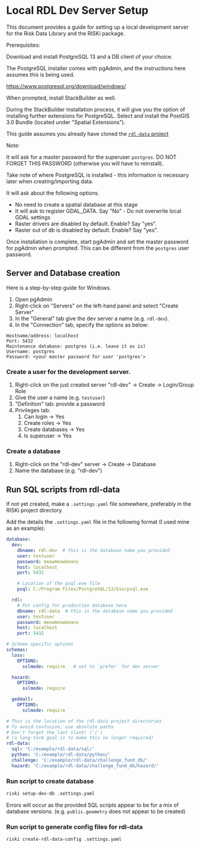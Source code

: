 # Local RDL Dev Server Setup

This document provides a guide for setting up a local development server for the Risk Data Library and the RISKi package.

Prerequisites:

Download and install PostgreSQL 13 and a DB client of your choice.

The PostgreSQL installer comes with pgAdmin, and the instructions here assumes this is being used.

https://www.postgresql.org/download/windows/

When prompted, install StackBuilder as well.

During the StackBuilder installation process, it will give you the option of installing further extensions for PostgreSQL.
Select and install the PostGIS 3.0 Bundle (located under "Spatial Extensions").

This guide assumes you already have cloned the [`rdl-data` project](https://github.com/GFDRR/rdl-data)


Note:

It will ask for a master password for the superuser `postgres`.
DO NOT FORGET THIS PASSWORD (otherwise you will have to reinstall).

Take note of where PostgreSQL is installed - this information is necessary later when creating/importing data.

It will ask about the following options. 

- No need to create a spatial database at this stage
- It will ask to register GDAL_DATA. Say "No" - Do not overwrite local GDAL settings
- Raster drivers are disabled by default. Enable? Say "yes".
- Raster out of db is disabled by default. Enable? Say "yes".

Once installation is complete, start pgAdmin and set the master password for pgAdmin when prompted.
This can be different from the `postgres` user password.

## Server and Database creation

Here is a step-by-step guide for Windows.

1. Open pgAdmin
2. Right-click on "Servers" on the left-hand panel and select "Create Server"
3. In the "General" tab give the dev server a name (e.g. `rdl-dev`).
4. In the "Connection" tab, specify the options as below:

```
Hostname/address: localhost
Port: 5432
Maintenance database: postgres (i.e. leave it as is)
Username: postgres
Password: <your master password for user 'postgres'>
```

### Create a user for the development server.

1. Right-click on the just created server "rdl-dev" -> Create -> Login/Group Role
2. Give the user a name (e.g. `testuser`)
3. "Definition" tab: provide a password
4. Privileges tab: 
   1. Can login -> Yes
   2. Create roles -> Yes
   3. Create databases -> Yes
   4. Is superuser -> Yes

### Create a database

1. Right-click on the "rdl-dev" server -> Create -> Database
2. Name the database (e.g. "rdl-dev")


## Run SQL scripts from rdl-data

If not yet created, make a `.settings.yaml` file somewhere, preferably in the RISKi project directory.

Add the details the `.settings.yaml` file in the following format (I used mine as an example):

```yaml
database:
  dev:
    dbname: rdl-dev  # this is the database name you provided
    user: testuser
    password: meowmeowbeans
    host: localhost
    port: 5432

    # Location of the psql.exe file
    psql: C:/Program Files/PostgreSQL/13/bin/psql.exe

  rdl:
    # Put config for production database here 
    dbname: rdl-data  # this is the database name you provided
    user: testuser
    password: meowmeowbeans
    host: localhost
    port: 5432

# Schema specific options
schemas:
  loss:
    OPTIONS:
      sslmode: require   # set to `prefer` for dev server

  hazard:
    OPTIONS:
      sslmode: require

  ged4all:
    OPTIONS:
      sslmode: require

# This is the location of the rdl-data project directories
# To avoid confusion, use absolute paths
# Don't forget the last slash! ('/')
# (a long-term goal is to make this no longer required)
rdl-data:
  sql: 'C:/example/rdl-data/sql/'
  python: 'C:/example/rdl-data/python/'
  challenge: 'C:/example/rdl-data/challenge_fund_db/'
  hazard: 'C:/example/rdl-data/challenge_fund_db/hazard/'
```

### Run script to create database

```bash
riski setup-dev-db .settings.yaml
```

Errors will occur as the provided SQL scripts appear to be for a mix of database versions.
(e.g. `public.geometry` does not appear to be created)

### Run script to generate config files for rdl-data

```bash
riski create-rdl-data-config .settings.yaml
```
